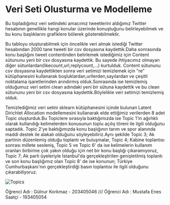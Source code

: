 # Veri Seti Olusturma ve Modelleme

  Bu topladığımız veri setindeki amacımız tweetlerini aldığımız Twitter hesabının genellikle hangi konular üzerinde konuştuğunu belirleyebilmek ve bu konu başlıklarını grafiklere bölerek gösterebilmektir.

  Bu tabloyu oluşturabilmek için öncelikle veri almak istediği Twitter hesabından 2000 tane tweeti bir csv dosyasına kaydettik.Daha sonrasında konu başlığını tweet contentinden belirlemek istediğimiz için Content sütununu yeni bir csv dosyasına kaydettik. Bu sayede ihtiyacımız olmayan diğer sütunlardan(likecount,url,replycount,...) kurtulduk. Content sütununu csv dosyasına kaydettikten sonra veri setimizi temizlemek için "re" kütüphanesini kullanarak boşluklardan,urllerden,sayılardan ve çeşitli noktalama işaretlerinden arındırmış olduk.Sonrasında ise temizlemiş olduğumuz veri setini clean adındaki yeni bir sütuna kaydettik ve bu clean sütununu yeni bir csv dosyasına kaydettik.Böylelikle veri setimizi temizlemiş olduk.

  Temizlediğimiz veri setini sklearn kütüphanesini içinde bulunan Latent Dirichlet Allocation modellemesini kullanarak elde ettiğimiz verilerden 8 adet Topic oluşturduk.Bu Topiclere sırasıyla baktığımızda ise Topic 1'in ağırlıklı olarak kullandığı kelimelerden konusunun toplu açılış töreni ile ilgili olduğunu saptadık.
Topic 2'ye baktığımızda konu başlığının tarım ve spor alanında maddi destek ile alakalı olduğunu söyleyebiliriz.Aynı şekilde Topic 3; Ak partinin düzenlemiş olduğu toplantı ve buluşmalar, Topic 4; Kabine toplantısı sonrası millete sesleniş, Topic 5 ve Topic 6' da ise kelimelerin kullanım oranları birbirine çok yakın olduğu için net bir konu başlığı çıkaramıyoruz, Topic 7; Ak parti üyeleriyle İstanbul'da gerçekleştirilen genişletilmiş toplantı ve son konu başlığımız olan Topic 8' de ise konunun; Türkiye Cumhurbaşkanı'nın gerçekleştirdiği basın toplantısı ile ilgili olduğunu çıkarabiliyoruz.



![Topics](https://user-images.githubusercontent.com/72748663/210579596-28a3fab8-2636-41c3-8aa2-d2890af23c6a.jpg)


Öğrenci Adı : Gülnur Korkmaz - 203405046  /// 
Öğrenci Adı : Mustafa Enes Saatçi - 193405054
